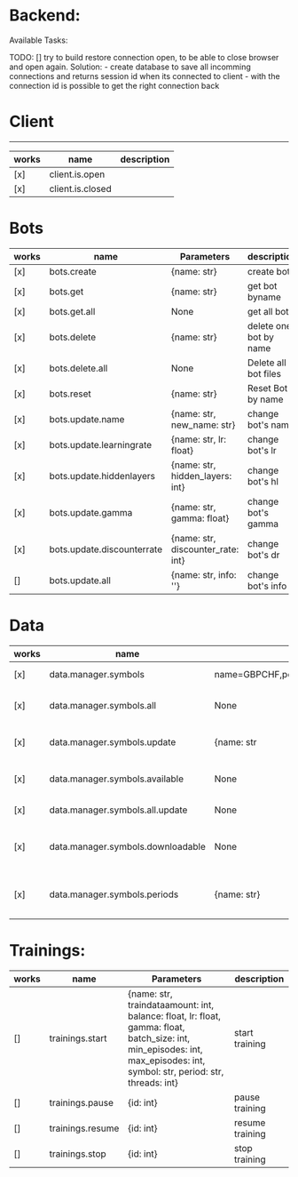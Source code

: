 # Backend:

Available Tasks:

TODO:
    [] try to build restore connection open, to be able to close browser and open again.
        Solution:
            - create database to save all incomming connections and returns session id when its connected to client
            - with the connection id is possible to get the right connection back

# Client

---

| works | name             | description |
| ----- | ---------------- | ----------- |
| [x]   | client.is.open   |
| [x]   | client.is.closed |

# Bots

| works | name                       | Parameters                        | description            |
| ----- | -------------------------- | --------------------------------- | ---------------------- |
| [x]   | bots.create                | {name: str}                       | create bot             |
| [x]   | bots.get                   | {name: str}                       | get bot byname         |
| [x]   | bots.get.all               | None                              | get all bots           |
| [x]   | bots.delete                | {name: str}                       | delete one bot by name |
| [x]   | bots.delete.all            | None                              | Delete all bot files   |
| [x]   | bots.reset                 | {name: str}                       | Reset Bot by name      |
| [x]   | bots.update.name           | {name: str, new_name: str}        | change bot's name      |
| [x]   | bots.update.learningrate   | {name: str, lr: float}            | change bot's lr        |
| [x]   | bots.update.hiddenlayers   | {name: str, hidden_layers: int}   | change bot's hl        |
| [x]   | bots.update.gamma          | {name: str, gamma: float}         | change bot's gamma     |
| [x]   | bots.update.discounterrate | {name: str, discounter_rate: int} | change bot's dr        |
| []    | bots.update.all            | {name: str, info: ''}             | change bot's info      |

# Data

| works | name                              | Parameters                                   | description                              |
| ----- | --------------------------------- | -------------------------------------------- | ---------------------------------------- |
| [x]   | data.manager.symbols              | name=GBPCHF,period=H1,maxlen=10,shuffle=true | get symbol by name                       |
| [x]   | data.manager.symbols.all          | None                                         | get all symbols names                    |
| [x]   | data.manager.symbols.update       | {name: str                                   | update symbol by name                    |
| [x]   | data.manager.symbols.available    | None                                         | get available symbols                    |
| [x]   | data.manager.symbols.all.update   | None                                         | update all symbols                       |
| [x]   | data.manager.symbols.downloadable | None                                         | get list of symbols possible to download |
| [x]   | data.manager.symbols.periods      | {name: str}                                  | get symbols available periods            |

# Trainings:

| works | name             | Parameters                                                                                                                                                                | description     |
| ----- | ---------------- | ------------------------------------------------------------------------------------------------------------------------------------------------------------------------- | --------------- |
| []    | trainings.start  | {name: str, traindataamount: int, balance: float, lr: float, gamma: float, batch_size: int, min_episodes: int, max_episodes: int, symbol: str, period: str, threads: int} | start training  |
| []    | trainings.pause  | {id: int}                                                                                                                                                                 | pause training  |
| []    | trainings.resume | {id: int}                                                                                                                                                                 | resume training |
| []    | trainings.stop   | {id: int}                                                                                                                                                                 | stop training   |
